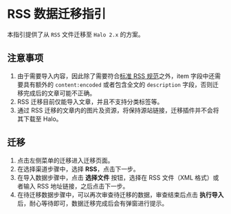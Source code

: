 # RSS 数据迁移指引

本指引提供了从 `RSS` 文件迁移至 `Halo 2.x` 的方案。

## 注意事项

1. 由于需要导入内容，因此除了需要符合[标准 RSS 规范](https://www.rssboard.org/rss-specification)之外，item 字段中还需要具有额外的 `content:encoded` 或者包含全文的 `description` 字段，否则迁移完成后的文章可能不正确。
2. RSS 迁移目前仅能导入文章，并且不支持分类标签等。
3. 通过 RSS 迁移的文章内的图片及资源，将保持源站链接，迁移插件并不会将其下载至 Halo。

## 迁移

1. 点击左侧菜单的迁移进入迁移页面。
2. 在选择渠道步骤中，选择 **RSS**，点击下一步。
3. 在导入数据步骤中，点击 **选择文件** 按钮，选择在 RSS 文件（XML 格式）或者输入 RSS 地址链接，之后点击下一步。
4. 在待迁移数据步骤中，可以再次审查待迁移的数据，审查结束后点击 **执行导入** 后，耐心等待即可，数据迁移完成后会有弹窗进行提示。